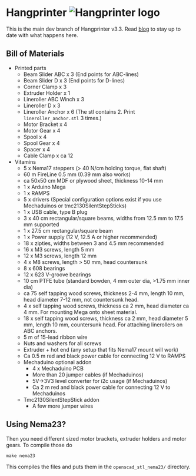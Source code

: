 Hangprinter ![Hangprinter logo](https://vitana.se/opr3d/tbear/bilder/logo_blue_50.png)
===========

This is the main dev branch of Hangprinter v3.3.
Read [blog](http://vitana.se/opr3d/tbear) to stay up to date with what happens here.

Bill of Materials
----------------

  * Printed parts
    * Beam Slider ABC x 3 (End points for ABC-lines)
    * Beam Slider D x 3 (End points for D-lines)
    * Corner Clamp x 3
    * Extruder Holder x 1
    * Lineroller ABC Winch x 3
    * Lineroller D x 3
    * Lineroller Anchor x 6 (The stl contains 2. Print <code>lineroller_anchor.stl</code> 3 times.)
    * Motor Bracket x 4
    * Motor Gear x 4
    * Spool x 4
    * Spool Gear x 4
    * Spacer x 4
    * Cable Clamp x ca 12
  * Vitamins
    * 5 x Nema17 steppers (> 40 N/cm holding torque, flat shaft)
    * 60 m FireLine 0.5 mm (0.39 mm also works)
    * ca 50x50 cm MDF or plywood sheet, thickness 10-14 mm
    * 1 x Arduino Mega
    * 1 x RAMPS
    * 5 x drivers (Special configuration options exist if you use Mechaduinos or tmc2130SilentStepSticks)
    * 1 x USB cable, type B plug
    * 3 x 40 cm rectangular/square beams, widths from 12.5 mm to 17.5 mm supported
    * 1 x 27.5 cm rectangular/square beam
    * 1 x Power supply (12 V, 12.5 A or higher recommended)
    * 18 x zipties, widths between 3 and 4.5 mm recommended
    * 16 x M3 screws, length 5 mm
    * 12 x M3 screws, length 12 mm
    * 4  x M8 screws, length > 50 mm, head countersunk
    * 8  x 608 bearings
    * 12 x 623 V-groove bearings
    * 10 cm PTFE tube (standard bowden, 4 mm outer dia, >1.75 mm inner dia)
    * ca 75 self tapping wood screws, thickness 2-4 mm, length 10 mm, head diameter 7-12 mm, not countersunk head.
    * 4 x self tapping wood screws, thickness ca 2 mm, head diameter ca 4 mm. For mounting Mega onto sheet material.
    * 18 x self tapping wood screws, thickness ca 2 mm, head diameter 5 mm, length 10 mm, countersunk head. For attaching linerollers on ABC anchors.
    * 5 m of 15-lead ribbon wire
    * Nuts and washers for all screws
    * Extruder + hot end (any setup that fits Nema17 mount will work)
    * Ca 0.5 m red and black power cable for connecting 12 V to RAMPS
    * Mechaduino optional addon
      * 4 x Mechaduino PCB
      * More than 20 jumper cables (if Mechaduinos)
      * 5V->3V3 level converter for i2c usage (if Mechaduinos)
      * Ca 2 m red and black power cable for connecting 12 V to Mechaduinos
    * Tmc2130SilentStepStick addon
      * A few more jumper wires

Using Nema23?
----------------
Then you need different sized motor brackets, extruder holders and motor gears.
To compile those do
```
make nema23
```
This compiles the files and puts them in the `openscad_stl_nema23/` directory.
